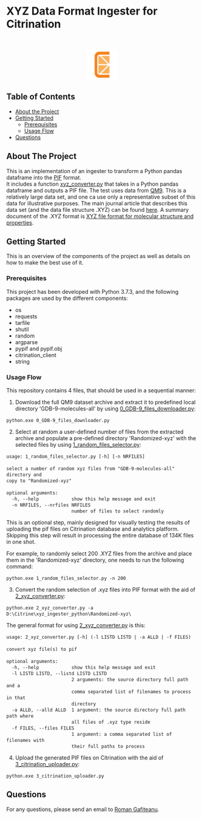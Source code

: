 # XYZ Data Format Ingester for Citrination
<!-- PROJECT LOGO -->
<br />
<p align="center">
  <a href="https://github.com/rg1964/xyz_ingester_python">
    <img src="/misc/logo.png" alt="Logo" width="80" height="80">
  </a>
</p>


<!-- TABLE OF CONTENTS -->
## Table of Contents

* [About the Project](#about-the-project)
* [Getting Started](#getting-started)
  * [Prerequisites](#prerequisites)
  * [Usage Flow](#usage-flow)
* [Questions](#questions)

<!-- ABOUT THE PROJECT -->
## About The Project
This is an implementation of an ingester to transform a Python pandas dataframe into the [PIF](http://citrineinformatics.github.io/pif-documentation/index.html) format.  
It includes a function [xyz_converter.py](https://github.com/rg1964/xyz_ingester_python/blob/master/2_xyz_converter.py) that takes in a Python pandas dataframe and outputs a PIF file.
The test uses data from [QM9](https://figshare.com/articles/Data_for_6095_constitutional_isomers_of_C7H10O2/1057646).
This is a relatively large data set, and one ca use only a representative subset of this data for illustrative purposes.
The main journal article that describes this data set (and the data file structure .XYZ) can be found [here](https://www.nature.com/articles/sdata201422). A summary document of the .XYZ format is [XYZ file format for molecular structure and properties](https://github.com/rg1964/xyz_ingester_python/blob/master/XYZ%20file%20format%20for%20molecular%20structure%20and%20properties.pdf).

## Getting Started

This is an overview of the components of the project as well as details on how to make the best use of it.

### Prerequisites

This project has been developed with Python 3.7.3, and the following packages are used by the different components:

* os
* requests
* tarfile
* shutil
* random
* argparse
* pypif and pypif.obj
* citrination_client
* string

### Usage Flow

This repository contains 4 files, that should be used in a sequential manner:

1. Download the full QM9 dataset archive and extract it to predefined local directory 'GDB-9-molecules-all' by using [0_GDB-9_files_downloader.py](https://github.com/rg1964/xyz_ingester_python/blob/master/0_GDB-9_files_downloader.py):
```
python.exe 0_GDB-9_files_downloader.py
```
2. Select at random a user-defined number of files from the extracted archive and populate a pre-defined directory 'Randomized-xyz' with the selected files by using [1_random_files_selector.py](https://github.com/rg1964/xyz_ingester_python/blob/master/1_random_files_selector.py): 

```
usage: 1_random_files_selector.py [-h] [-n NRFILES]

select a number of random xyz files from "GDB-9-molecules-all" directory and
copy to "Randomized-xyz"

optional arguments:
  -h, --help            show this help message and exit
  -n NRFILES, --nrfiles NRFILES
                        number of files to select randomly
```
This is an optional step, mainly designed for visually testing the results of uploading the pif files on Citrination database and analytics platform. Skipping this step will result in processing the entire database of 134K files in one shot.

For example, to randomly select 200 .XYZ files from the archive and place them in the 'Randomized-xyz' directory, one needs to run the following command:

```
python.exe 1_random_files_selector.py -n 200
```
3. Convert the random selection of .xyz files into PIF format with the aid of [2_xyz_converter.py](https://github.com/rg1964/xyz_ingester_python/blob/master/2_xyz_converter.py):
```
python.exe 2_xyz_converter.py -a D:\Citrine\xyz_ingester_python\Randomized-xyz\
```
The general format for using [2_xyz_converter.py](https://github.com/rg1964/xyz_ingester_python/blob/master/2_xyz_converter.py) is this:
```
usage: 2_xyz_converter.py [-h] (-l LISTD LISTD | -a ALLD | -f FILES)

convert xyz file(s) to pif

optional arguments:
  -h, --help            show this help message and exit
  -l LISTD LISTD, --listd LISTD LISTD
                        2 arguments: the source directory full path and a
                        comma separated list of filenames to process in that
                        directory
  -a ALLD, --alld ALLD  1 argument: the source directory full path path where
                        all files of .xyz type reside
  -f FILES, --files FILES
                        1 argument: a comma separated list of filenames with
                        their full paths to process
```
4. Upload the generated PIF files on Citrination with the aid of [3_citrination_uploader.py](https://github.com/rg1964/xyz_ingester_python/blob/master/3_citrination_uploader.py):
```
python.exe 3_citrination_uploader.py
```
## Questions
For any questions, please send an email to [Roman Gafiteanu](mailto:Roman.Gafiteanu@gmail.com).
